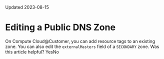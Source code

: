 Updated 2023-08-15
# Editing a Public DNS Zone
On Compute Cloud@Customer, you can add resource tags to an existing zone.
You can also edit the `externalMasters` field of a `SECONDARY` zone.
Was this article helpful?
YesNo

